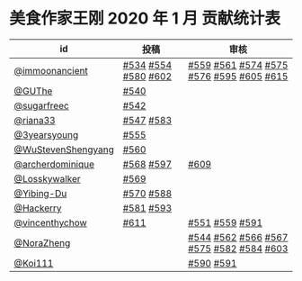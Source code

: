 # 美食作家王刚 2020 年 1 月 贡献统计表

| id | 投稿 | 审核 |
| -- | --- | --- |
| [@immoonancient](https://github.com/immoonancient) | [#534](https://github.com/immoonancient/YTSubtitles/issues/534) [#554](https://github.com/immoonancient/YTSubtitles/issues/554) [#580](https://github.com/immoonancient/YTSubtitles/issues/580) [#602](https://github.com/immoonancient/YTSubtitles/issues/602) | [#559](https://github.com/immoonancient/YTSubtitles/issues/559) [#561](https://github.com/immoonancient/YTSubtitles/issues/561) [#574](https://github.com/immoonancient/YTSubtitles/issues/574) [#575](https://github.com/immoonancient/YTSubtitles/issues/575) [#576](https://github.com/immoonancient/YTSubtitles/issues/576) [#595](https://github.com/immoonancient/YTSubtitles/issues/595) [#605](https://github.com/immoonancient/YTSubtitles/issues/605) [#615](https://github.com/immoonancient/YTSubtitles/issues/615) |
| [@GUThe](https://github.com/GUThe) | [#540](https://github.com/immoonancient/YTSubtitles/issues/540) | |
| [@sugarfreec](https://github.com/sugarfreec) | [#542](https://github.com/immoonancient/YTSubtitles/issues/542) | |
| [@riana33](https://github.com/riana33) | [#547](https://github.com/immoonancient/YTSubtitles/issues/547) [#583](https://github.com/immoonancient/YTSubtitles/issues/583) | |
| [@3yearsyoung](https://github.com/3yearsyoung) | [#555](https://github.com/immoonancient/YTSubtitles/issues/555) | |
| [@WuStevenShengyang](https://github.com/WuStevenShengyang) | [#560](https://github.com/immoonancient/YTSubtitles/issues/560) | |
| [@archerdominique](https://github.com/archerdominique) | [#568](https://github.com/immoonancient/YTSubtitles/issues/568) [#597](https://github.com/immoonancient/YTSubtitles/issues/597) | [#609](https://github.com/immoonancient/YTSubtitles/issues/609) |
| [@Losskywalker](https://github.com/Losskywalker) | [#569](https://github.com/immoonancient/YTSubtitles/issues/569) | |
| [@Yibing-Du](https://github.com/Yibing-Du) | [#570](https://github.com/immoonancient/YTSubtitles/issues/570) [#588](https://github.com/immoonancient/YTSubtitles/issues/588) | |
| [@Hackerry](https://github.com/Hackerry) | [#581](https://github.com/immoonancient/YTSubtitles/issues/581) [#593](https://github.com/immoonancient/YTSubtitles/issues/593) | |
| [@vincenthychow](https://github.com/vincenthychow) | [#611](https://github.com/immoonancient/YTSubtitles/issues/611) | [#551](https://github.com/immoonancient/YTSubtitles/issues/551) [#559](https://github.com/immoonancient/YTSubtitles/issues/559) [#591](https://github.com/immoonancient/YTSubtitles/issues/591) |
| [@NoraZheng](https://github.com/NoraZheng) | | [#544](https://github.com/immoonancient/YTSubtitles/issues/544) [#562](https://github.com/immoonancient/YTSubtitles/issues/562) [#566](https://github.com/immoonancient/YTSubtitles/issues/566) [#567](https://github.com/immoonancient/YTSubtitles/issues/567) [#575](https://github.com/immoonancient/YTSubtitles/issues/575) [#582](https://github.com/immoonancient/YTSubtitles/issues/582) [#584](https://github.com/immoonancient/YTSubtitles/issues/584) [#603](https://github.com/immoonancient/YTSubtitles/issues/603) |
| [@Koi111](https://github.com/Koi111) | | [#590](https://github.com/immoonancient/YTSubtitles/issues/590) [#591](https://github.com/immoonancient/YTSubtitles/issues/591) |
